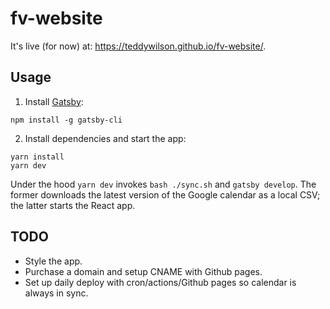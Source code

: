 # fv-website

It's live (for now) at: https://teddywilson.github.io/fv-website/.

## Usage

1. Install [Gatsby](https://www.gatsbyjs.com/):

```
npm install -g gatsby-cli
```

2. Install dependencies and start the app:

```
yarn install
yarn dev
```

Under the hood `yarn dev` invokes `bash ./sync.sh` and `gatsby develop`. The former downloads the
latest version of the Google calendar as a local CSV; the latter starts the React app.

## TODO
* Style the app.
* Purchase a domain and setup CNAME with Github pages.
* Set up daily deploy with cron/actions/Github pages so calendar is always in sync.
